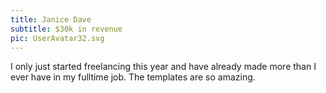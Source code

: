 ```yaml
---
title: Janice Dave
subtitle: $30k in revenue
pic: UserAvatar32.svg
---
```

I only just started freelancing this year and have already made more than I ever have in my fulltime job. The templates are so amazing.